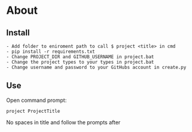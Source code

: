 # About


## Install

```
- Add folder to eniroment path to call $ project <title> in cmd
- pip install -r requirements.txt
- Change PROJECT_DIR and GITHUB_USERNAME in project.bat
- Change the project types to your types in project.bat
- Change username and password to your GitHubs account in create.py
```

## Use

Open command prompt:

```
project ProjectTitle
```

No spaces in title and follow the prompts after
